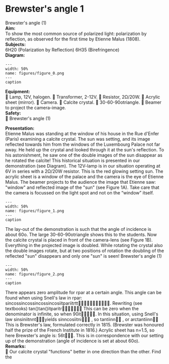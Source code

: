# Brewster's angle  1  
 Brewster's angle (1)   
<b> Aim: </b>  
 To show the most common source of polarized light: polarization by reflection, as observed for the first time by Etienne Malus (1808).    
<b> Subjects: </b>  
 6H20 (Polarization by Reflection) 6H35 (Birefringence)   
<b> Diagram: </b>  
    
```{figure} figures/figure_0.png  
---  
width: 50%  
name: figures/figure_0.png  
---  
caption  
``` 
    
<b> Equipment: </b>  
  Lamp, 12V, halogen.  Transformer, 2-12V.  Resistor, 2Ω/20W.  Acrylic sheet (mirror).  Camera.  Calcite crystal.  30-60-90otriangle.  Beamer to project the camera-image.   
<b> Safety: </b>  
   Brewster's angle (1)
    
<b> Presentation: </b>  
 Etienne Malus was standing at the window of his house in the Rue d'Enfer (Paris) examining a calcite crystal. The sun was setting, and its image reflected towards him from the windows of the Luxembourg Palace not far away. He held up the crystal and looked through it at the sun's reflection. To his astonishment, he saw one of the double images of the sun disappear as he rotated the calcite! This historical situation is presented in our demonstration (see Diagram). The 12V-lamp is in our situation operating at 6V in series with a 2Ω/20W resistor. This is the red glowing setting sun. The acrylic sheet is a window of the palace and the camera is the eye of Etienne Malus. The beamer projects to the audience the image that Etienne saw: "window" and reflected image of the "sun" (see Figure 1A). Take care that the camera is focussed on the light spot and not on the “window” itself.     
```{figure} figures/figure_1.png  
---  
width: 50%  
name: figures/figure_1.png  
---  
caption  
``` 
 The lay-out of the demonstration is such that the angle of incidence is about 60o. The large 30-60-90otriangle shows this to the students. Now the calcite crystal is placed in front of the camera-lens (see Figure 1B). Everything in the projected image is doubled. While rotating the crystal also the double images rotate, but at two positions of rotation the doubling of the reflected "sun" disappears and only one "sun" is seen! Brewster's angle (1)   
```{figure} figures/figure_2.png  
---  
width: 50%  
name: figures/figure_2.png  
---  
caption  
``` 
 There appears zero amplitude for rpar at a certain angle. This angle can be found when using Snell's law in rpar: sincossincossincossincosiitpariitrtt. Rewriting (see textbooks) tan()tan()itparitr This can be zero when the denominator is infinite, so when 90it. In this situation, using Snell's law sinsiniitnntyields sinncosiitni , so tantiinn , or arctantiinn This is Brewster's law, formulated correctly in 1815. (Brewster was honoured half the prize of the French Institute in 1816.)  Acrylic sheet has n=1.5, so here Brewster's angle is: 56t. This is in correspondence with our setting up of the demonstration (angle of incidence is set at about 60o).    
<b> Remarks: </b>  
  Our calcite crystal "functions" better in one direction than the other. Find the 